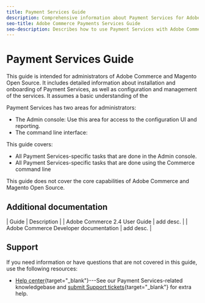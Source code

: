 ```yaml
---
title: Payment Services Guide
description: Comprehensive information about Payment Services for Adobe Commerce and Magento Open Source administrators, including installation and onboarding 
seo-title: Adobe Commerce Payments Services Guide
seo-description: Describes how to use Payment Services with Adobe Commerce or Magento Open Source.
---
```

# Payment Services Guide

This guide is intended for administrators of Adobe Commerce and Magento Open Source. It includes detailed information about installation and onboarding of Payment Services, as well as configuration and management of the services. It assumes a basic understanding of the 

Payment Services has two areas for administrators:

* The Admin console: Use this area for access to the configuration UI and reporting.
* The command line interface: 

This guide covers:

* All Payment Services-specific tasks that are done in the Admin console.
* All Payment Services-specific tasks that are done using the Commerce command line

This guide does not cover the core capabilities of Adobe Commerce and Magento Open Source.

## Additional documentation

| Guide | Description |
| Adobe Commerce 2.4 User Guide | add desc. |
| Adobe Commerce Developer documentation | add desc. |

## Support

If you need information or have questions that are not covered in this guide, use the following resources:

* [Help center](https://support.magento.com/hc/en-us){target="_blank"}---See our Payment Services-related knowledgebase and [submit Support tickets](https://support.magento.com/hc/en-us/articles/360000913794#submit-ticket){target="_blank"} for extra help.
